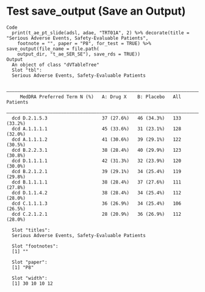 # Test save_output (Save an Output)

    Code
      print(t_ae_pt_slide(adsl, adae, "TRT01A", 2) %>% decorate(title = "Serious Adverse Events, Safety-Evaluable Patients",
        footnote = "", paper = "P8", for_test = TRUE) %>% save_output(file_name = file.path(
        output_dir, "t_ae_SER_SE"), save_rds = TRUE))
    Output
      An object of class "dVTableTree"
      Slot "tbl":
      Serious Adverse Events, Safety-Evaluable Patients
      
      ———————————————————————————————————————————————————————————————————————
         MedDRA Preferred Term N (%)   A: Drug X    B: Placebo   All Patients
      ———————————————————————————————————————————————————————————————————————
      dcd D.2.1.5.3                    37 (27.6%)   46 (34.3%)   133 (33.2%) 
      dcd A.1.1.1.1                    45 (33.6%)   31 (23.1%)   128 (32.0%) 
      dcd A.1.1.1.2                    41 (30.6%)   39 (29.1%)   122 (30.5%) 
      dcd B.2.2.3.1                    38 (28.4%)   40 (29.9%)   123 (30.8%) 
      dcd D.1.1.1.1                    42 (31.3%)   32 (23.9%)   120 (30.0%) 
      dcd B.2.1.2.1                    39 (29.1%)   34 (25.4%)   119 (29.8%) 
      dcd B.1.1.1.1                    38 (28.4%)   37 (27.6%)   111 (27.8%) 
      dcd D.1.1.4.2                    38 (28.4%)   34 (25.4%)   112 (28.0%) 
      dcd C.1.1.1.3                    36 (26.9%)   34 (25.4%)   106 (26.5%) 
      dcd C.2.1.2.1                    28 (20.9%)   36 (26.9%)   112 (28.0%) 
      
      Slot "titles":
      Serious Adverse Events, Safety-Evaluable Patients
      
      Slot "footnotes":
      [1] ""
      
      Slot "paper":
      [1] "P8"
      
      Slot "width":
      [1] 30 10 10 12
      

